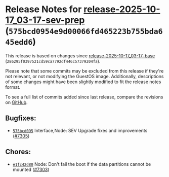 Release Notes for [release-2025-10-17\_03-17-sev-prep](https://github.com/dfinity/ic/tree/release-2025-10-17_03-17-sev-prep) (`575bcd0954e9d00066fd465223b755bda645edd6`)
=========================================================================================================================================================================

This release is based on changes since [release-2025-10-17\_03-17-base](https://dashboard.internetcomputer.org/release/286295f0397521cd59ca7792df446c57379204fa) (`286295f0397521cd59ca7792df446c57379204fa`).

Please note that some commits may be excluded from this release if they're not relevant, or not modifying the GuestOS image.
Additionally, descriptions of some changes might have been slightly modified to fit the release notes format.

To see a full list of commits added since last release, compare the revisions on [GitHub](https://github.com/dfinity/ic/compare/release-2025-10-17_03-17-base...release-2025-10-17_03-17-sev-prep).

Bugfixes:
---------

* [`575bcd095`](https://github.com/dfinity/ic/commit/575bcd095) Interface,Node: SEV Upgrade fixes and improvements ([#7305](https://github.com/dfinity/ic/pull/7305))

Chores:
-------

* [`e1fc42d80`](https://github.com/dfinity/ic/commit/e1fc42d80) Node: Don't fail the boot if the data partitions cannot be mounted ([#7303](https://github.com/dfinity/ic/pull/7303))
